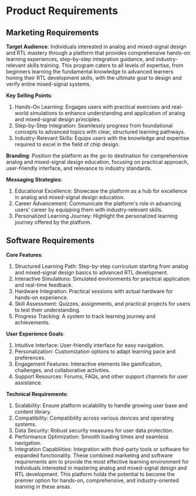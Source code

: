 # Product Requirements

## Marketing Requirements 
**Target Audience**: Individuals interested in analog and mixed-signal design and RTL mastery through a platform that provides comprehensive hands-on learning experiences, step-by-step integration guidance, and industry-relevant skills training. This program caters to all levels of expertise, from beginners learning the fundamental knowledge to advanced learners honing their RTL development skills, with the ultimate goal to design and verify entire mixed-signal systems.

**Key Selling Points**:
1. Hands-On Learning: Engages users with practical exercises and real-world simulations to enhance understanding and application of analog and mixed-signal design principles.
2. Step-by-Step Integration: Seamlessly progress from foundational concepts to advanced topics with clear, structured learning pathways.
3. Industry-Relevant Skills: Equips users with the knowledge and expertise required to excel in the field of chip design.

**Branding**: Position the platform as the go-to destination for comprehensive analog and mixed-signal design education, focusing on practical approach, user-friendly interface, and relevance to industry standards.

**Messaging Strategies**:
1. Educational Excellence: Showcase the platform as a hub for excellence in analog and mixed-signal design education.
2. Career Advancement: Communicate the platform's role in advancing users' career by equipping them with industry-relevant skills.
3. Personalized Learning Journey: Highlight the personalized learning journey offered by the platform.

## Software Requirements 
**Core Features**:
1. Structured Learning Path: Step-by-step curriculum starting from analog and mixed-signal design basics to advanced RTL development.
2. Interactive Simulations: Simulated environments for practical application and real-time feedback.
3. Hardware Integration: Practical sessions with actual hardware for hands-on experience.
4. Skill Assessment: Quizzes, assignments, and practical projects for users to test their understanding.
5. Progress Tracking: A system to track learning journey and achievements.

**User Experience Goals**:
1. Intuitive Interface: User-friendly interface for easy navigation.
2. Personalization: Customization options to adapt learning pace and preferences.
3. Engagement Features: Interactive elements like gamification, challenges, and collaborative activities.
4. Support Resources: Forums, FAQs, and other support channels for user assistance.

**Technical Requirements**:
1. Scalability: Ensure platform scalability to handle growing user base and content library.
2. Compatibility: Compatibility across various devices and operating systems.
3. Data Security: Robust security measures for user data protection.
4. Performance Optimization: Smooth loading times and seamless navigation.
5. Integration Capabilities: Integration with third-party tools or software for expanded functionality.
These combined marketing and software requirements aim to provide the most effective learning environment for individuals interested in mastering analog and mixed-signal design and RTL development. This platform holds the potential to become the premier option for hands-on, comprehensive, and industry-oriented learning in these areas.